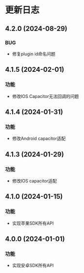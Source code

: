 # 更新日志

##  4.2.0 (2024-08-29)

### BUG

- 修复plugin id命名问题

##  4.1.5 (2024-02-01)

### 功能

- 修改IOS Capacitor无法回调的问题

##  4.1.4 (2024-01-31)

### 功能

- 修改Android capacitor适配

##  4.1.3 (2024-01-29)

### 功能

- 修改IOS capacitor适配

##  4.1.0 (2024-01-15)

### 功能

- 实现苹果SDK所有API

##  4.0.0 (2024-01-01)

### 功能

- 实现安卓SDK所有API
